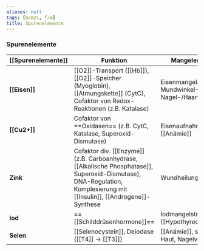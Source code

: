 ```yaml
---
aliases: null
tags: [m/m21, f/⚙️]
title: Spurenelemente
---
```

### Spurenelemente
| [[Spurenelemente]] | Funktion                                                                                                                                      | Mangelerscheinung                                                    |
| ------------------ | --------------------------------------------------------------------------------------------------------------------------------------------- | -------------------------------------------------------------------- |
| **[[Eisen]]**      | [[O2]]-Transport ([[Hb]]), [[O2]]-Speicher (Myoglobin), [[Atmungskette]] (CytC), Cofaktor von Redox-Reaktionen (z.B. Katalase)                | Eisenmangelanämie, Mundwinkel-[[Rhagaden]], Nagel-/Haarveränderungen |
| **[[Cu2+]]**         | Cofaktor von ==Oxidasen== (z.B. CytC, Katalase, Superoxid-Dismutase)                                                                          | Eisenaufnahme↓ → [[Anämie]]                                          |
| **Zink**           | Cofaktor div. [[Enzyme]] (z.B. Carboanhydrase, [[Alkalische Phosphatase]], Superoxid-Dismutase), DNA-Regulation, Komplexierung mit [[Insulin]], [[Androgene]]-Synthese | Wundheilungsstörungen                                                |
| **Iod**            | ==[[Schilddrüsenhormone]]==                                                                                                                   | Iodmangelstruma, [[Hypothyreose]]                                    |
| **Selen**          | [[Selenocystein]], Deiodase ([[T4]] → [[T3]])                                                                                                                             | [[Anämie]], schuppige Haut, Nagelveränderungen                                                                     |

